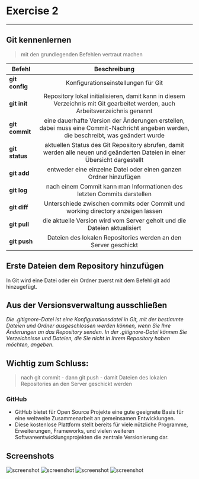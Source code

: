 # Exercise 2

---

## Git kennenlernen

> mit den grundlegenden Befehlen vertraut machen

| Befehl         |                                                                Beschreibung                                                                |
| -------------- | :----------------------------------------------------------------------------------------------------------------------------------------: |
| **git config** |                                                    Konfigurationseinstellungen für Git                                                     |
| **git init**   |        Repository lokal initialisieren, damit kann in diesem Verzeichnis mit Git gearbeitet werden, auch Arbeitsverzeichnis genannt        |
| **git commit** | eine dauerhafte Version der Änderungen erstellen, dabei muss eine Commit-Nachricht angeben werden, die beschreibt, was geändert wurde      |
| **git status** |         aktuellen Status des Git Repository abrufen, damit werden alle neuen und geänderten Dateien in einer Übersicht dargestellt         |
| **git add**    |                                      entweder eine einzelne Datei oder einen ganzen Ordner hinzufügen                                      |
| **git log**    |                                  nach einem Commit kann man Informationen des letzten Commits darstellen                                   |
| **git diff**   |                              Unterschiede zwischen commits oder Commit und working directory anzeigen lassen                               |
| **git pull**   |                                  die aktuelle Version wird vom Server geholt und die Dateien aktualisiert                                  |
| **git push**   |                                      Dateien des lokalen Repositories werden an den Server geschickt                                       |

## Erste Dateien dem Repository hinzufügen

In Git wird eine Datei oder ein Ordner zuerst mit dem Befehl git add hinzugefügt.

## Aus der Versionsverwaltung ausschließen

*Die .gitignore-Datei ist eine Konfigurationsdatei in Git, mit der bestimmte Dateien und Ordner ausgeschlossen werden können, wenn Sie Ihre Änderungen an das Repository senden. In der .gitignore-Datei können Sie Verzeichnisse und Dateien, die Sie nicht in Ihrem Repository haben möchten, angeben.*

## Wichtig zum Schluss:

>nach git commit - dann git push - damit Dateien des lokalen Repositories an den Server geschickt werden

### GitHub

- GitHub bietet für Open Source Projekte eine gute geeignete Basis für eine weltweite Zusammenarbeit an gemeinsamen Entwicklungen.
- Diese kostenlose Plattform stellt bereits für viele nützliche Programme, Erweiterungen, Frameworks, und vielen weiteren Softwareentwicklungsprojekten die zentrale Versionierung dar.

## Screenshots
![screenshot](Screenshot1.png)
![screenshot](Screenshot1a.png)
![screenshot](Screenshot2.png)
![screenshot](Screenshot3.png)